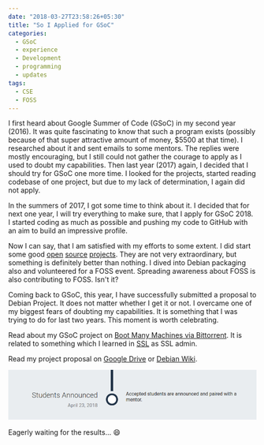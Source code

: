 ```yaml
---
date: "2018-03-27T23:58:26+05:30"
title: "So I Applied for GSoC"
categories:
  - GSoC
  - experience
  - Development
  - programming
  - updates
tags:
  - CSE
  - FOSS
---
```


I first heard about Google Summer of Code (GSoC) in my second year (2016). It was quite fascinating to know that such a program exists (possibly because of that super attractive amount of money, $5500 at that time). I researched about it and sent emails to some mentors. The replies were mostly encouraging, but I still could not gather the courage to apply as I used to doubt my capabilities. Then last year (2017) again, I decided that I should try for GSoC one more time. I looked for the projects, started reading codebase of one project, but due to my lack of determination, I again did not apply.

In the summers of 2017, I got some time to think about it. I decided that for next one year, I will try everything to make sure, that I apply for GSoC 2018. I started coding as much as possible and pushing my code to GitHub with an aim to build an impressive profile.

Now I can say, that I am satisfied with my efforts to some extent. I did start some good [open](https://github.com/yashhere/BeautifyMP3) [source](https://github.com/yashhere/ConMan) [projects](https://github.com/yashhere/Goofy). They are not very extraordinary, but something is definitely better than nothing. I dived into Debian packaging also and volunteered for a FOSS event. Spreading awareness about FOSS is also contributing to FOSS. Isn't it?

Coming back to GSoC, this year, I have successfully submitted a proposal to Debian Project. It does not matter whether I get it or not. I overcame one of my biggest fears of doubting my capabilities. It is something that I was trying to do for last two years. This moment is worth celebrating.

Read about my GSoC project on [Boot Many Machines via Bittorrent](https://wiki.debian.org/SummerOfCode2018/Projects#SummerOfCode2018.2FProjects.2FBootTorrent.Boot_many_machines_via_bittorrent). It is related to something which I learned in [SSL](http://athena.nitc.ac.in/) as SSL admin.

Read my project proposal on [Google Drive](https://docs.google.com/document/d/1N7wcc6rwFuauTS-jH2JuLDnZIX0w79AzTPSvSJU3PtA/edit?usp=sharing) or [Debian Wiki](https://wiki.debian.org/YashAgarwal/GSoCProposal).

![GSoC Timeline](/images/gsoc-timeline.png)

Eagerly waiting for the results... :smile:
